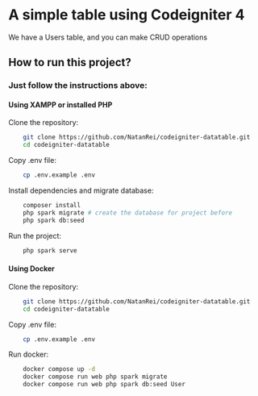 # A simple table using Codeigniter 4

We have a Users table, and you can make CRUD operations

## How to run this project?

### Just follow the instructions above:

#### Using XAMPP or installed PHP

Clone the repository:

```bash 
    git clone https://github.com/NatanRei/codeigniter-datatable.git
    cd codeigniter-datatable
```

Copy .env file:

```bash 
    cp .env.example .env
```

Install dependencies and migrate database:

```bash 
    composer install
    php spark migrate # create the database for project before
    php spark db:seed
```

Run the project:

```bash 
    php spark serve
```


#### Using Docker

Clone the repository:

```bash 
    git clone https://github.com/NatanRei/codeigniter-datatable.git
    cd codeigniter-datatable
```

Copy .env file:

```bash 
    cp .env.example .env
```

Run docker:

```bash 
    docker compose up -d
    docker compose run web php spark migrate
    docker compose run web php spark db:seed User
```